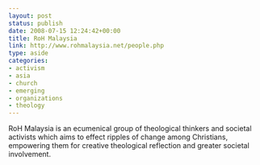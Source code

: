 ```yaml
---
layout: post
status: publish
date: 2008-07-15 12:24:42+00:00
title: RoH Malaysia
link: http://www.rohmalaysia.net/people.php
type: aside
categories:
- activism
- asia
- church
- emerging
- organizations
- theology
---
```


RoH Malaysia is an ecumenical group of theological thinkers and societal activists which aims to effect ripples of change among Christians, empowering them for creative theological reflection and greater societal involvement.
